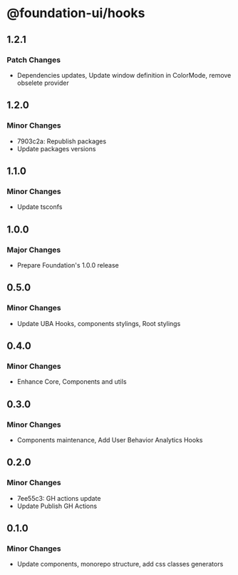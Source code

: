 # @foundation-ui/hooks

## 1.2.1

### Patch Changes

- Dependencies updates, Update window definition in ColorMode, remove obselete provider

## 1.2.0

### Minor Changes

- 7903c2a: Republish packages
- Update packages versions

## 1.1.0

### Minor Changes

- Update tsconfs

## 1.0.0

### Major Changes

- Prepare Foundation's 1.0.0 release

## 0.5.0

### Minor Changes

- Update UBA Hooks, components stylings, Root stylings

## 0.4.0

### Minor Changes

- Enhance Core, Components and utils

## 0.3.0

### Minor Changes

- Components maintenance, Add User Behavior Analytics Hooks

## 0.2.0

### Minor Changes

- 7ee55c3: GH actions update
- Update Publish GH Actions

## 0.1.0

### Minor Changes

- Update components, monorepo structure, add css classes generators
